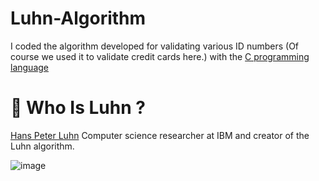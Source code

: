 # Luhn-Algorithm

I coded the algorithm developed for validating various ID numbers (Of course we used it to validate credit cards here.) with the [C programming language](https://en.wikipedia.org/wiki/The_C_Programming_Language)

# 📜 Who Is Luhn ?

[Hans Peter Luhn](https://en.wikipedia.org/wiki/Hans_Peter_Luhn) Computer science researcher at IBM and creator of the Luhn algorithm.

![image](https://user-images.githubusercontent.com/42627045/128149380-aa36308e-3494-47ef-95b5-bc2fe5feaabc.png)
